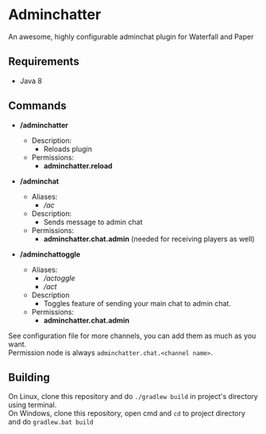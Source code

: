 # Adminchatter

An awesome, highly configurable adminchat plugin for Waterfall and Paper

## Requirements
- Java 8

## Commands
- **/adminchatter**
    * Description:
        - Reloads plugin
    * Permissions:
        - **adminchatter.reload**

- **/adminchat**
    * Aliases:
        - _/ac_
    * Description:
        - Sends message to admin chat
    * Permissions:
        - **adminchatter.chat.admin** (needed for receiving players as well)

- **/adminchattoggle**
    * Aliases:
        - _/actoggle_
        - _/act_
    * Description
        - Toggles feature of sending your main chat to admin chat.
    * Permissions:
        - **adminchatter.chat.admin**

See configuration file for more channels, you can add them as much as you want.  
Permission node is always `adminchatter.chat.<channel name>`.

## Building
On Linux, clone this repository and do `./gradlew build` in project's directory using terminal.  
On Windows, clone this repository, open cmd and `cd` to project directory and do `gradlew.bat build` 
        
